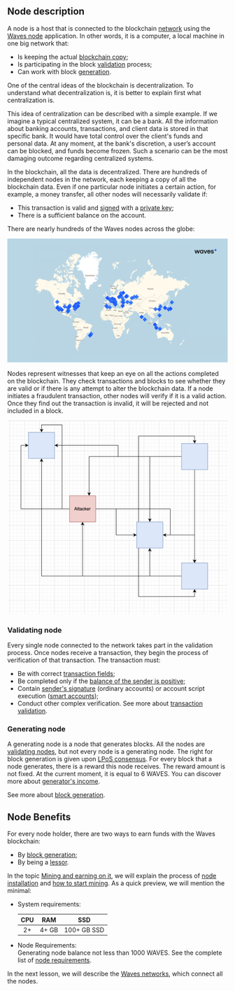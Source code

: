 ## Node description ##

A node is a host that is connected to the blockchain [network]() using the [Waves node](https://github.com/wavesplatform/Waves) application.
In other words, it is a computer, a local machine in one big network that:
- Is keeping the actual [blockchain copy](https://docs.waves.tech/en/waves-node/options-for-getting-actual-blockchain/state-downloading-and-applying);
- Is participating in the block [validation]() process;
- Can work with block [generation]().

One of the central ideas of the blockchain is decentralization.
To understand what decentralization is, it is better to explain first what centralization is.

This idea of centralization can be described with a simple example.
If we imagine a typical centralized system, it can be a bank.
All the information about banking accounts, transactions, and client data is stored in that specific bank.
It would have total control over the client's funds and personal data.
At any moment, at the bank's discretion, a user’s account can be blocked, and funds become frozen.
Such a scenario can be the most damaging outcome regarding centralized systems.

In the blockchain, all the data is decentralized. 
There are hundreds of independent nodes in the network, each keeping a copy of all the blockchain data.
Even if one particular node initiates a certain action, for example, a money transfer, all other nodes will necessarily validate if:
- This transaction is valid and [signed](https://docs.waves.tech/en/blockchain/transaction/transaction-proof#transaction-signature:~:text=of%20proofs.-,Transaction%20Signature,-If%20the%20transaction) with a [private key](https://docs.waves.tech/en/blockchain/glossary#private-key:~:text=the%20next%20block.-,Private%20key,-The%20private%20key);
- There is a sufficient balance on the account.

There are nearly hundreds of the Waves nodes across the globe:

![](./img/wavesmap.png)

Nodes represent witnesses that keep an eye on all the actions completed on the blockchain.
They check transactions and blocks to see whether they are valid or if there is any attempt to alter the blockchain data.
If a node initiates a fraudulent transaction, other nodes will verify if it is a valid action.
Once they find out the transaction is invalid, it will be rejected and not included in a block.

![](./img/attacker.png)

### Validating node ###

Every single node connected to the network takes part in the validation process.
Once nodes receive a transaction, they begin the process of verification of that transaction.
The transaction must:
- Be with correct [transaction fields](https://docs.waves.tech/en/blockchain/transaction/transaction-validation#:~:text=the%20following%20checks%3A-,Transaction%20fields%20check%20including,-%3A);
- Be completed only if the [balance of the sender is positive](https://docs.waves.tech/en/blockchain/transaction/transaction-validation#:~:text=the%20transaction%20type.-,Sender%27s%20balance%20check,-.);
- Contain [sender's signature](https://docs.waves.tech/en/blockchain/transaction/#sender-and-signature:~:text=Transaction%20Type%20article.-,Sender%20and%20Signature,-Each%20transaction%20contains) (ordinary accounts) or account script execution ([smart accounts](#chapter_with_smart_accounts));
- Conduct other complex verification.
    See more about [transaction validation](https://docs.waves.tech/ru/blockchain/transaction/transaction-validation).

### Generating node ###

A generating node is a node that generates blocks.
All the nodes are [validating nodes](#validating-node), but not every node is a generating node.
The right for block generation is given upon [LPoS consensus]().
For every block that a node generates, there is a reward this node receives.
The reward amount is not fixed. At the current moment, it is equal to 6 WAVES.
You can discover more about [generator's income](https://docs.waves.tech/en/blockchain/mining/).

See more about [block generation]().

## Node Benefits ##

For every node holder, there are two ways to earn funds with the Waves blockchain:

- By [block generation](#generating-node);
- By being a [lessor](https://docs.waves.tech/en/blockchain/transaction-type/lease-transaction).

In the topic [Mining and earning on it](), we will explain the process of [node installation]() and [how to start mining]().
As a quick preview, we will mention the minimal:

- System requirements:

    | CPU | RAM | SSD | 
    | :---: | :---: | :---: | 
    | 2+ | 4+ GB| 100+ GB SSD|

- Node Requirements:  
    Generating node balance not less than 1000 WAVES.
    See the complete list of [node requirements](https://docs.waves.tech/en/blockchain/node/mining-node#:~:text=A%20node%20can%20generate%20blocks%20if%20the%20following%20conditions%20are%20met%3A).

In the next lesson, we will describe the [Waves networks](), which connect all the nodes.